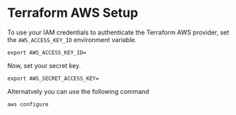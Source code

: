 # Terraform AWS Setup

To use your IAM credentials to authenticate the Terraform AWS provider, set the `AWS_ACCESS_KEY_ID` environment variable.

```shell-session
export AWS_ACCESS_KEY_ID=
```

Now, set your secret key.

```shell-session
export AWS_SECRET_ACCESS_KEY=
```

Alternatvely you can use the following command

```
aws configure
```
